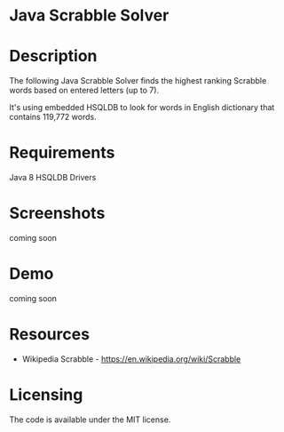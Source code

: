 # Java Scrabble Solver

# Description
The following Java Scrabble Solver finds the highest ranking Scrabble words based on entered letters (up to 7).

It's using embedded HSQLDB to look for words in English dictionary that contains 119,772 words.

# Requirements
Java 8
HSQLDB Drivers

# Screenshots
coming soon

# Demo
coming soon

# Resources
* Wikipedia Scrabble - https://en.wikipedia.org/wiki/Scrabble
 
# Licensing
The code is available under the MIT license.

